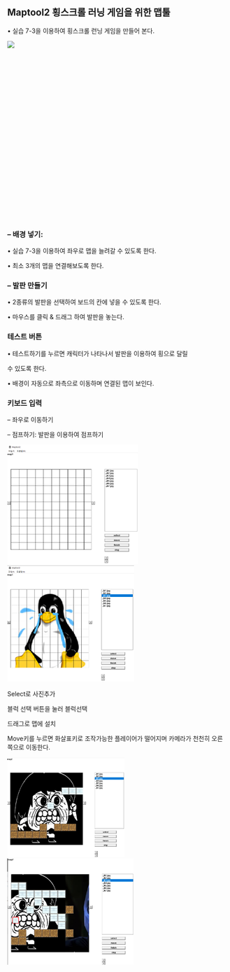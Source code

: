 ## <span class="c5">Maptool2 횡스크롤 러닝 게임을 위한 맵툴</span>

<span class="c3">• 실습 7-3을 이용하여 횡스크롤 런닝 게임을 만들어 본다.</span>

<span style="overflow: hidden; display: inline-block; margin: 0.00px 0.00px; border: 0.00px solid #000000; transform: rotate(0.00rad) translateZ(0px); -webkit-transform: rotate(0.00rad) translateZ(0px); width: 476.50px; height: 402.89px;">![](images/image2.gif)</span>

### <span class="c2">– 배경 넣기:</span>

<span class="c3">• 실습 7-3을 이용하여 좌우로 맵을 늘려갈 수 있도록 한다.</span>

<span class="c3">• 최소 3개의 맵을 연결해보도록 한다.</span>

### <span class="c2">– 발판 만들기</span>

<span class="c3">• 2종류의 발판을 선택하여 보드의 칸에 넣을 수 있도록 한다.</span>

<span class="c3">• 마우스를 클릭 & 드래그 하여 발판을 놓는다.</span>

### <span class="c2">테스트 버튼</span>

<span class="c3">• 테스트하기를 누르면 캐릭터가 나타나서 발판을 이용하여 횡으로 달릴</span>

<span class="c3">수 있도록 한다.</span>

<span class="c3">• 배경이 자동으로 좌측으로 이동하며 연결된 맵이 보인다.</span>

### <span class="c2">키보드 입력</span>

<span class="c3">– 좌우로 이동하기</span>

<span class="c3">– 점프하기: 발판을 이용하여 점프하기</span>

<span style="overflow: hidden; display: inline-block; margin: 0.00px 0.00px; border: 0.00px solid #000000; transform: rotate(0.00rad) translateZ(0px); -webkit-transform: rotate(0.00rad) translateZ(0px); width: 298.50px; height: 273.34px;">![](images/image5.png)</span><span style="overflow: hidden; display: inline-block; margin: 0.00px 0.00px; border: 0.00px solid #000000; transform: rotate(0.00rad) translateZ(0px); -webkit-transform: rotate(0.00rad) translateZ(0px); width: 290.15px; height: 265.50px;">![](images/image3.png)</span>

<span class="c3">Select로 사진추가</span>

<span class="c3">블럭 선택 버튼을 눌러 블럭선택</span>

<span class="c3">드래그로 맵에 설치</span>

<span class="c3">Move키를 누르면 화살표키로 조작가능한 플레이어가 떨어지며 카메라가 천천히 오른쪽으로 이동한다.</span>

<span style="overflow: hidden; display: inline-block; margin: 0.00px 0.00px; border: 0.00px solid #000000; transform: rotate(0.00rad) translateZ(0px); -webkit-transform: rotate(0.00rad) translateZ(0px); width: 267.50px; height: 228.70px;">![](images/image4.png)</span><span style="overflow: hidden; display: inline-block; margin: 0.00px 0.00px; border: 0.00px solid #000000; transform: rotate(0.00rad) translateZ(0px); -webkit-transform: rotate(0.00rad) translateZ(0px); width: 288.50px; height: 242.97px;">![](images/image1.png)</span>